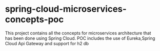 # spring-cloud-microservices-concepts-poc
This project contains all the concepts for microservices architecture that has been done using Spring Cloud.
POC includes the use of Eureka,Spring Cloud Api Gateway and support for h2 db
